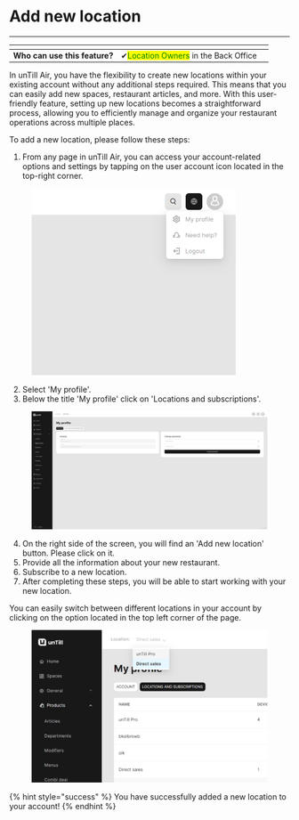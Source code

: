 # Add new location

***

<table data-card-size="large" data-view="cards"><thead><tr><th></th><th></th><th></th></tr></thead><tbody><tr><td><strong>Who can use this feature?</strong></td><td><span data-gb-custom-inline data-tag="emoji" data-code="2714">✔</span><mark style="color:green;">Location Owners</mark> in the Back Office</td><td></td></tr></tbody></table>

In unTill Air, you have the flexibility to create new locations within your existing account without any additional steps required. This means that you can easily add new spaces, restaurant articles, and more. With this user-friendly feature, setting up new locations becomes a straightforward process, allowing you to efficiently manage and organize your restaurant operations across multiple places.

To add a new location, please follow these steps:

1. From any page in unTill Air, you can access your account-related options and settings by tapping on the user account icon located in the top-right corner.

<figure><img src="../../.gitbook/assets/Screenshot (14).png" alt="" width="367"><figcaption></figcaption></figure>

2. Select 'My profile'.
3. Below the title 'My profile' click on 'Locations and subscriptions'.

<figure><img src="../../.gitbook/assets/Screenshot (15).png" alt=""><figcaption></figcaption></figure>

4. On the right side of the screen, you will find an 'Add new location' button. Please click on it.
5. Provide all the information about your new restaurant.
6. Subscribe to a new location.
7. After completing these steps, you will be able to start working with your new location.

You can easily switch between different locations in your account by clicking on the option located in the top left corner of the page.

<figure><img src="../../.gitbook/assets/Screenshot (16).png" alt=""><figcaption></figcaption></figure>

{% hint style="success" %}
You have successfully added a new location to your account!
{% endhint %}
